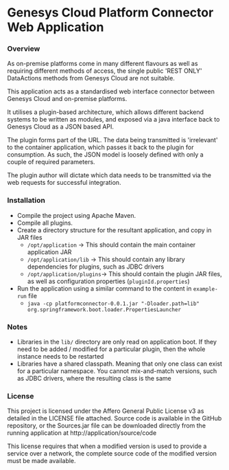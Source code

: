 # Genesys Cloud Platform Connector Web Application

### Overview ### 

As on-premise platforms come in many different flavours as well as requiring different methods of access, the single public 'REST ONLY' DataActions methods from Genesys Cloud are not suitable.

This application acts as a standardised web interface connector between Genesys Cloud and on-premise platforms.

It utilises a plugin-based architecture, which allows different backend systems to be written as modules, and exposed via a java interface back to Genesys Cloud as a JSON based API.

The plugin forms part of the URL. The data being transmitted is 'irrelevant' to the container application, which passes it back to the plugin for consumption. As such, the JSON model is loosely defined with only a couple of required parameters.

The plugin author will dictate which data needs to be transmitted via the web requests for successful integration.

### Installation ###
* Compile the project using Apache Maven.
* Compile all plugins.
* Create a directory structure for the resultant application, and copy in JAR files
    - ```/opt/application```		-> This should contain the main container application JAR
	- ```/opt/application/lib```	-> This should contain any library dependencies for plugins, such as JDBC drivers
	- ```/opt/application/plugins```-> This should contain the plugin JAR files, as well as configuration properties (```pluginId.properties```)
* Run the application using a similar command to the content in ```example-run``` file
    - ```java -cp platformconnector-0.0.1.jar "-Dloader.path=lib" org.springframework.boot.loader.PropertiesLauncher```

### Notes ###
* Libraries in the ```lib/``` directory are only read on application boot. If they need to be added / modified for a particular plugin, then the whole instance needs to be restarted
* Libraries have a shared classpath. Meaning that only one class can exist for a particular namespace. You cannot mix-and-match versions, such as JDBC drivers, where the resulting class is the same


### License ###

This project is licensed under the Affero General Public License v3 as detailed in the LICENSE file attached. Source code is available in the GitHub repository, or the Sources.jar file can be downloaded directly from the running application at http://application/source/code

This license requires that when a modified version is used to provide a service over a network, the complete source code of the modified version must be made available.

